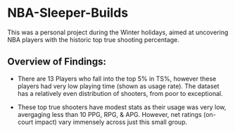 # NBA-Sleeper-Builds
This was a personal project during the Winter holidays, aimed at uncovering NBA players with the historic top true shooting percentage.

## Overview of Findings:

- There are 13 Players who fall into the top 5% in TS%, however these players had very low playing time (shown as usage rate). The dataset has a relatively even distribution of shooters, from poor to exceptional.

- These top true shooters have modest stats as their usage was very low, avergaging less than 10 PPG, RPG, & APG. However, net ratings (on-court impact) vary immensely across just this small group.
